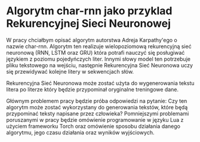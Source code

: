 # Algorytm char-rnn jako przyklad Rekurencyjnej Sieci Neuronowej
W pracy chciałbym opisać algorytm autorstwa Adreja Karpathy'ego o nazwie char-rnn. Algorytm ten realizuje wielopoziomową rekurencyjną sieć neuronową (RNN, LSTM oraz GRU) która potrafi nauczyć się posługiwać językiem z poziomu pojedyńczych liter. Innymi słowy model ten potrzebuje pliku tekstowego na wejściu, następnie Rekurencyjna Sieć Neuronowa uczy się przewidywać kolejne litery w sekwencjach słów.

Rekurencyjna Sieć Neuronowa może zostać użyta do wygenerowania tekstu litera po literze który będzie przypominał oryginalne treningowe dane.

Głównym problemem pracy będzie próba odpowiedzi na pytanie: Czy ten algorytm może zostać wykorzystany do generowania tekstów, które będą przypominać teksty napisane przez człowieka? Pomniejszymi problemami poruszanymi w pracy będzie omówienie programowanie w języku Lua z użyciem frameworku Torch oraz omówienie sposobu działania danego algorytmu, jego czasu działania oraz wyników wyjściowych. 
